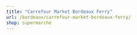 ```yaml
---
title: "Carrefour Market Bordeaux Ferry"
url: /bordeaux/carrefour-market-bordeaux-ferry/
shop: supermarché
---
```

